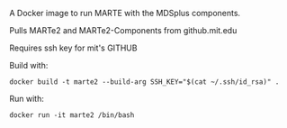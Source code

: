 A Docker image to run MARTE with the MDSplus components. 

Pulls MARTe2 and MARTe2-Components from github.mit.edu

Requires ssh key for mit's GITHUB

Build with:
```
docker build -t marte2 --build-arg SSH_KEY="$(cat ~/.ssh/id_rsa)" .
```

Run with:
```
docker run -it marte2 /bin/bash
```
